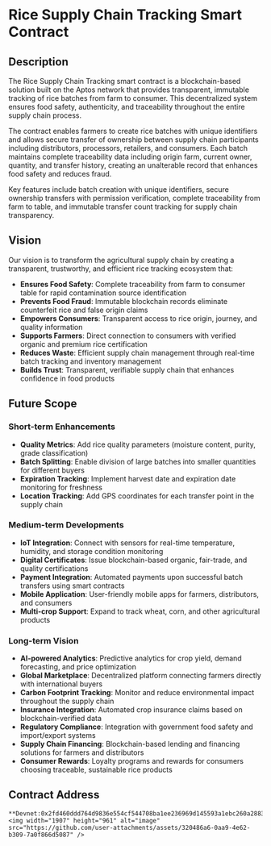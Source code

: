 # Rice Supply Chain Tracking Smart Contract

## Description

The Rice Supply Chain Tracking smart contract is a blockchain-based solution built on the Aptos network that provides transparent, immutable tracking of rice batches from farm to consumer. This decentralized system ensures food safety, authenticity, and traceability throughout the entire supply chain process.

The contract enables farmers to create rice batches with unique identifiers and allows secure transfer of ownership between supply chain participants including distributors, processors, retailers, and consumers. Each batch maintains complete traceability data including origin farm, current owner, quantity, and transfer history, creating an unalterable record that enhances food safety and reduces fraud.

Key features include batch creation with unique identifiers, secure ownership transfers with permission verification, complete traceability from farm to table, and immutable transfer count tracking for supply chain transparency.

## Vision

Our vision is to transform the agricultural supply chain by creating a transparent, trustworthy, and efficient rice tracking ecosystem that:

- **Ensures Food Safety**: Complete traceability from farm to consumer table for rapid contamination source identification
- **Prevents Food Fraud**: Immutable blockchain records eliminate counterfeit rice and false origin claims
- **Empowers Consumers**: Transparent access to rice origin, journey, and quality information
- **Supports Farmers**: Direct connection to consumers with verified organic and premium rice certification
- **Reduces Waste**: Efficient supply chain management through real-time batch tracking and inventory management
- **Builds Trust**: Transparent, verifiable supply chain that enhances confidence in food products

## Future Scope

### Short-term Enhancements
- **Quality Metrics**: Add rice quality parameters (moisture content, purity, grade classification)
- **Batch Splitting**: Enable division of large batches into smaller quantities for different buyers
- **Expiration Tracking**: Implement harvest date and expiration date monitoring for freshness
- **Location Tracking**: Add GPS coordinates for each transfer point in the supply chain

### Medium-term Developments
- **IoT Integration**: Connect with sensors for real-time temperature, humidity, and storage condition monitoring
- **Digital Certificates**: Issue blockchain-based organic, fair-trade, and quality certifications
- **Payment Integration**: Automated payments upon successful batch transfers using smart contracts
- **Mobile Application**: User-friendly mobile apps for farmers, distributors, and consumers
- **Multi-crop Support**: Expand to track wheat, corn, and other agricultural products

### Long-term Vision
- **AI-powered Analytics**: Predictive analytics for crop yield, demand forecasting, and price optimization
- **Global Marketplace**: Decentralized platform connecting farmers directly with international buyers
- **Carbon Footprint Tracking**: Monitor and reduce environmental impact throughout the supply chain
- **Insurance Integration**: Automated crop insurance claims based on blockchain-verified data
- **Regulatory Compliance**: Integration with government food safety and import/export systems
- **Supply Chain Financing**: Blockchain-based lending and financing solutions for farmers and distributors
- **Consumer Rewards**: Loyalty programs and rewards for consumers choosing traceable, sustainable rice products

## Contract Address

```
**Devnet:0x2fd460ddd764d9836e554cf544708ba1ee236969d145593a1ebc260a288386e7
<img width="1907" height="961" alt="image" src="https://github.com/user-attachments/assets/320486a6-0aa9-4e62-b309-7a0f866d5087" />

```
